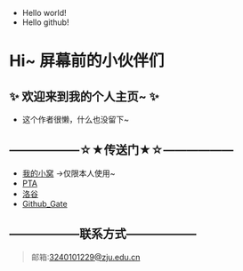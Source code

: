 - Hello world!
- Hello github!
# Hi~ 屏幕前的小伙伴们
## ✨ 欢迎来到我的个人主页~ ✨
- 这个作者很懒，什么也没留下~

## ——————☆★传送门★☆——————
- [我的小窝](https://github.com/zju1229/Tsingsia229/tree/main) ->仅限本人使用~
- [PTA](https://pintia.cn/home)
- [洛谷](https://www.luogu.com.cn/)
- [Github_Gate](https://github.com/zju1229/Tsingsia229_OUTPUT?tab=readme-ov-file#gate)

## ——————联系方式——————
> 邮箱:3240101229@zju.edu.cn
